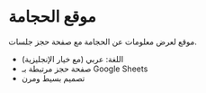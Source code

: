 # موقع الحجامة
موقع لعرض معلومات عن الحجامة مع صفحة حجز جلسات.
- اللغة: عربي (مع خيار الإنجليزية)
- صفحة حجز مرتبطة بـ Google Sheets
- تصميم بسيط ومرن
